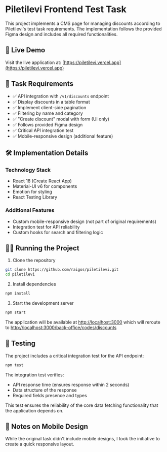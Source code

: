 # Piletilevi Frontend Test Task

This project implements a CMS page for managing discounts according to Piletilevi's test task requirements. The implementation follows the provided Figma design and includes all required functionalities.

## 🔴 Live Demo

Visit the live application at: [https://piletilevi.vercel.app](https://piletilevi.vercel.app)

## 🎯 Task Requirements

- ✅ API integration with `/v1/discounts` endpoint
- ✅ Display discounts in a table format
- ✅ Implement client-side pagination
- ✅ Filtering by name and category
- ✅ "Create discount" modal with form (UI only)
- ✅ Follows provided Figma design
- ✅ Critical API integration test
- ✅ Mobile-responsive design (additional feature)

## 🛠️ Implementation Details

### Technology Stack
- React 18 (Create React App)
- Material-UI v6 for components
- Emotion for styling
- React Testing Library

### Additional Features
- Custom mobile-responsive design (not part of original requirements)
- Integration test for API reliability
- Custom hooks for search and filtering logic

## 🏃‍♂️ Running the Project

1. Clone the repository
```bash
git clone https://github.com/raigos/piletilevi.git
cd piletilevi
```

2. Install dependencies
```bash
npm install
```

3. Start the development server
```bash
npm start
```
The application will be available at [http://localhost:3000](http://localhost:3000) which will reroute to [http://localhost:3000/back-office/codes/discounts](http://localhost:3000/back-office/codes/discounts)
## 🧪 Testing

The project includes a critical integration test for the API endpoint:

```bash
npm test
```

The integration test verifies:
- API response time (ensures response within 2 seconds)
- Data structure of the response
- Required fields presence and types

This test ensures the reliability of the core data fetching functionality that the application depends on.

## 📱 Notes on Mobile Design

While the original task didn't include mobile designs, I took the initiative to create a quick responsive layout.
